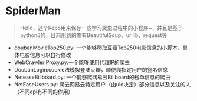 # SpiderMan

>  Hello，这个Repo用来保存一些学习爬虫过程中的小程序~，并且是基于python3的，目前用到的库有BeautifulSoup、urllib、request等
  
- doubanMovieTop250.py: 一个能够爬取豆瓣Top250电影信息的小脚本，具体电影信息可以自行修改
- WebCrawler Proxy.py:一个能够使用代理IP的爬虫
- DoubanLogin:cookie法模拟登陆豆瓣，顺便爬指定用户的签名信息
- NeteaseBillboard.py: 一个能够爬网易云Billboard的榜单信息的爬虫
- NetEaseUsers.py: 爬去网易云特定用户（由uid决定）部分信息以及关注的人（不同api有不同的作用）
